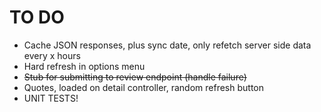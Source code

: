 # TO DO

* Cache JSON responses, plus sync date, only refetch server side data every x hours
* Hard refresh in options menu
* ~~Stub for submitting to review endpoint (handle failure)~~
* Quotes, loaded on detail controller, random refresh button
* UNIT TESTS!
